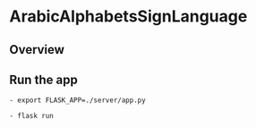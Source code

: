 # ArabicAlphabetsSignLanguage

## Overview

## Run the app

    - export FLASK_APP=./server/app.py

    - flask run